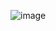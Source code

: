 ![image](https://user-images.githubusercontent.com/69719886/187036202-407d8878-3b85-43ed-b6d5-e63b2d0571a7.png)

